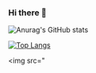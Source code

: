 ### Hi there 👋


![Anurag's GitHub stats](https://github-readme-stats.vercel.app/api?username=Makkho&show_icons=true&theme=radical)

[![Top Langs](https://github-readme-stats.vercel.app/api/top-langs/?username=Makkho&layout=compact)](https://github.com/anuraghazra/github-readme-stats)

<img src="

<!--
**Makkho/Makkho** is a ✨ _special_ ✨ repository because its `README.md` (this file) appears on your GitHub profile.

Here are some ideas to get you started:

- 🔭 I’m currently working on ...
- 🌱 I’m currently learning ...
- 👯 I’m looking to collaborate on ...
- 🤔 I’m looking for help with ...
- 💬 Ask me about ...
- 📫 How to reach me: ...
- 😄 Pronouns: ...
- ⚡ Fun fact: ...
-->
